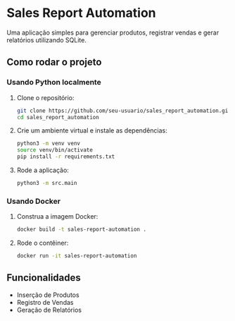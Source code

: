 
# Sales Report Automation

Uma aplicação simples para gerenciar produtos, registrar vendas e gerar relatórios utilizando SQLite.

## Como rodar o projeto

### Usando Python localmente

1. Clone o repositório:
   ```bash
   git clone https://github.com/seu-usuario/sales_report_automation.git
   cd sales_report_automation
   ```

2. Crie um ambiente virtual e instale as dependências:
   ```bash
   python3 -m venv venv
   source venv/bin/activate
   pip install -r requirements.txt
   ```

3. Rode a aplicação:
   ```bash
   python3 -m src.main
   ```

### Usando Docker

1. Construa a imagem Docker:
   ```bash
   docker build -t sales-report-automation .
   ```

2. Rode o contêiner:
   ```bash
   docker run -it sales-report-automation
   ```

## Funcionalidades

- Inserção de Produtos
- Registro de Vendas
- Geração de Relatórios
